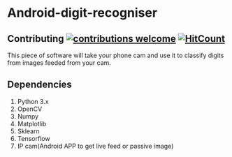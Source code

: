 # Android-digit-recogniser
## Contributing [![contributions welcome](https://img.shields.io/badge/contributions-welcome-brightgreen.svg?style=flat)](https://github.com/dwyl/esta/issues)  [![HitCount](http://hits.dwyl.io/ASH1998/android-digit-recogniser.svg)](http://hits.dwyl.io/ASH1998/android-digit-recogniser)

This piece of software will take your phone cam and use it to classify digits from images feeded from your cam.

## Dependencies
1. Python 3.x
2. OpenCV
3. Numpy
4. Matplotlib
5. Sklearn
6. Tensorflow
7. IP cam(Android APP to get live feed or passive image)

## 
